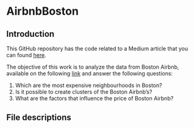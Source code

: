 # AirbnbBoston
## Introduction

This GitHub repository has the code related to a Medium article that you can found [here](https://fran-alliende.medium.com/boston-airbnbs-data-analysis-6d9971dfdf2).

The objective of this work is to analyze the data from Boston Airbnb, available on the following [link](https://www.kaggle.com/airbnb/boston) and answer the following questions:

1. Which are the most expensive neighbourhoods in Boston?
2. Is it possible to create clusters of the Boston Airbnb’s?
3. What are the factors that influence the price of Boston Airbnb?

## File descriptions
